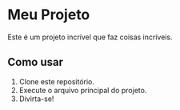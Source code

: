 # Meu Projeto

Este é um projeto incrível que faz coisas incríveis.

## Como usar

1. Clone este repositório.
2. Execute o arquivo principal do projeto.
3. Divirta-se!
